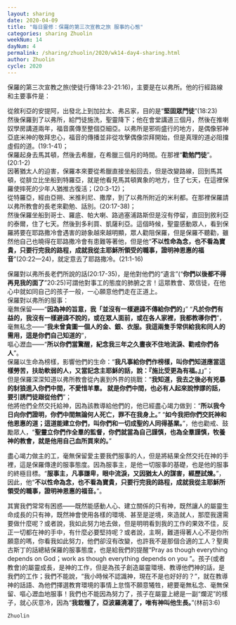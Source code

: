 ```yaml
---
layout: sharing
date: 2020-04-09
title: "每日靈修：保羅的第三次宣教之旅 服事的心態"
categories: sharing Zhuolin
weekNum: 14
dayNum: 4
permalink: /sharing/zhuolin/2020/wk14-day4-sharing.html
author: Zhuolin
cycle: 2020
---
```


保羅的第三次宣教之旅(使徒行傳18:23-21:16)，主要是在以弗所。他的行經路線和主要事件是：  

從敘利亞的安提阿，出發北上到加拉太、弗呂家，目的是“**堅固眾門徒**”(18:23)  
然後保羅到了以弗所，給門徒施洗，聖靈降下；他在會堂講道三個月，然後在推喇奴學房講道兩年，福音廣傳至整個亞細亞。以弗所是邪術盛行的地方，是偶像邪神亞底米神的敬拜忠心，福音的傳播並非從攻擊偶像崇拜開始，但是真理的道必阻擋虛假的道。(19:1-41)；  
保羅起身去馬其頓，然後去希臘，在希臘三個月的時間。在那裡“**勸勉門徒**”。(20:1-2)  
因著猶太人的迫害，保羅本來要從希臘直接坐船回去，但是改變路線，回到馬其頓，從腓立比坐船到特羅亞，就是他看見馬其頓異象的地方，住了七天，在這裡保羅使摔死的少年人猶推古復活；(20:3-12)；  
從特羅亞，經由亞朔、米推利尼、撒摩，到了以弗所附近的米利都。在那裡保羅請以弗所教會的長老來勸勉、話別。(20:17-38)；  
然後保羅坐船到哥士、羅底、帕大喇、路過塞浦路斯但是沒有停留，直回到敘利亞的泰爾，住了七天。然後到多利買、凱薩利亞。這個時候，聖靈感動眾人，看到保羅將要在耶路撒冷會遇害的跡象越來越明顯，眾人勸阻保羅，但是保羅不聽勸，雖然他自己也曉得在耶路撒冷會有患難等著他，但是他“**不以性命為念，也不看為寶貴，只要行完我的路程，成就我從主耶穌所領受的職事，證明神恩惠的福音**”(20:22—24)，就定意去了耶路撒冷。(21:1-16)  

保羅對以弗所長老們所說的話(20:17-35)，是他對他們的“遺言”(“**你們以後都不得再見我的面了**”20:25)可謂他對事工的態度的肺腑之言！這眾教會、眾信徒，在他心中就如同自己的孩子一般，一心願意他們走在正道上。  
保羅對以弗所的服事：  
毫無保留——“**因為神的旨意，我「並沒有一樣避諱不傳給你們的」**” “**凡於你們有益的，我沒有一樣避諱不說的，或在眾人面前，或在各人家裡，我都教導你們**”，  
毫無私念——“**我未曾貪圖一個人的金、銀、衣服。我這兩隻手常供給我和同人的需用，這是你們自己知道的**”，  
嘔心瀝血——“**所以你們當驚醒，紀念我三年之久晝夜不住地流淚、勸戒你們各人**”。  
保羅以生命為榜樣，影響他們的生命：“**我凡事給你們作榜樣，叫你們知道應當這樣勞苦，扶助軟弱的人，又當記念主耶穌的話，說：『施比受更為有福。』」**”；  
但是保羅深深知道以弗所教會從內裏到外界的挑戰：“**我知道，我去之後必有兇暴的豺狼進入你們中間，不愛惜羊羣。 就是你們中間，也必有人起來說悖謬的話，要引誘門徒跟從他們**”；  
他將他們全然交托給神，因為該教導給他們的，他已經盡心竭力做到：“**所以我今日向你們證明，你們中間無論何人死亡，罪不在我身上。**” “**如今我把你們交託神和他恩惠的道；這道能建立你們，叫你們和一切成聖的人同得基業。**”，他也勸戒、鼓勵眾人，“**聖靈立你們作全羣的監督，你們就當為自己謹慎，也為全羣謹慎，牧養神的教會，就是他用自己血所買來的。**”  

盡心竭力做主的工，毫無保留愛主要我們服事的人，但是將結果全然交托在神的手裡，這是保羅傳達的服事態度。因為服事主，是他一切服事的基礎，也是他的服事的終極目標。“**服事主，凡事謙卑，眼中流淚，又因猶太人的謀害，經歷試煉。**”，因此，他“**不以性命為念，也不看為寶貴，只要行完我的路程，成就我從主耶穌所領受的職事，證明神恩惠的福音。**”。  

其實我們常常有困惑——既然能感動人心、建立關係的只有神，既然讓人的屬靈生命成長的只有神，既然神會使用各樣的環境、甚至是逆境，來造就人，那麼我還需要做什麼呢？或者說，我如此努力地去做，但是明明看到我的工作的果效不佳，反正一切都在神的手中，有什麼必要堅持呢？或者說，主啊，難道得著人心不是你所願意的嗎，你看我如此努力，他們卻沒有改變，也許我不是那個合適的工人？聖奧古斯丁的話總結保羅的服事態度，也是給我們的提醒“Pray as though everything depends on God；work as though everything depends on you ”。孩子(或者教會)的屬靈成長，是神的工作，但是為孩子創造屬靈環境、教導他們神的話，是我們的工作；我們不能說，“我小時候不認識神，現在不是也好好的？”，就在教導神的話語、為他們擇選教育環境的事情上怠惰不願意犧牲，總要毫無私念、毫無保留、嘔心瀝血地服事！我們也不能因為努力了，孩子在屬靈上總是一副“爛泥”的樣子，就心灰意冷，因為“**我栽種了，亞波羅澆灌了，唯有神叫他生長。**”(林前3:6)  

`Zhuolin`  
